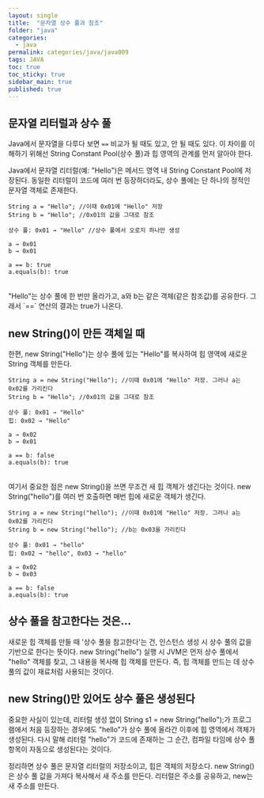 ```yaml
---
layout: single
title:  "문자열 상수 풀과 참조"
folder: "java"
categories:
  - java
permalink: categories/java/java009
tags: JAVA
toc: true
toc_sticky: true
sidebar_main: true
published: true
---
```


## 문자열 리터럴과 상수 풀
Java에서 문자열을 다루다 보면 `==` 비교가 될 때도 있고, 안 될 때도 있다. 이 차이를 이해하기 위해선 String Constant Pool(상수 풀)과 힙 영역의 관계를 먼저 알아야 한다.

Java에서 문자열 리터럴(예: "Hello")은 메서드 영역 내 String Constant Pool에 저장된다. 동일한 리터럴이 코드에 여러 번 등장하더라도, 상수 풀에는 단 하나의 정적인 문자열 객체로 존재한다.

```
String a = "Hello"; //이때 0x01에 "Hello" 저장
String b = "Hello"; //0x01의 값을 그대로 참조

상수 풀: 0x01 → "Hello" //상수 풀에서 오로지 하나만 생성

a → 0x01
b → 0x01

a == b: true
a.equals(b): true
```

<br>
"Hello"는 상수 풀에 한 번만 올라가고, a와 b는 같은 객체(같은 참조값)를 공유한다. 그래서 `==` 연산의 결과는 true가 나온다.

## new String()이 만든 객체일 때
한편, new String("Hello")는 상수 풀에 있는 "Hello"를 복사하여 힙 영역에 새로운 String 객체를 만든다.

```
String a = new String("Hello"); //이때 0x01에 "Hello" 저장. 그러나 a는 0x02를 가리킨다
String b = "Hello"; //0x01의 값을 그대로 참조

상수 풀: 0x01 → "Hello"
힙: 0x02 → "Hello"

a → 0x02
b → 0x01

a == b: false
a.equals(b): true
```

<br>
여기서 중요한 점은 new String()을 쓰면 무조건 새 힙 객체가 생긴다는 것이다. new String("hello")를 여러 번 호출하면 매번 힙에 새로운 객체가 생긴다.

```
String a = new String("hello"); //이때 0x01에 "Hello" 저장. 그러나 a는 0x02를 가리킨다
String b = new String("hello"); //b는 0x03을 가리킨다

상수 풀: 0x01 → "hello"
힙: 0x02 → "hello", 0x03 → "hello"

a → 0x02
b → 0x03

a == b: false
a.equals(b): true
```

## 상수 풀을 참고한다는 것은...
새로운 힙 객체를 만들 때 \'상수 풀을 참고한다\'는 건, 인스턴스 생성 시 상수 풀의 값을 기반으로 한다는 뜻이다. new String("hello") 실행 시 JVM은 먼저 상수 풀에서 "hello" 객체를 찾고, 그 내용을 복사해 힙 객체를 만든다. 즉, 힙 객체를 만드는 데 상수 풀의 값이 재료처럼 사용되는 것이다.

## new String()만 있어도 상수 풀은 생성된다
중요한 사실이 있는데, 리터럴 생성 없이 String s1 = new String("hello");가 프로그램에서 처음 등장하는 경우에도 "hello"가 상수 풀에 올라간 이후에 힙 영역에서 객체가 생성된다. 다시 말해 리터럴 "hello"가 코드에 존재하는 그 순간, 컴파일 타임에 상수 풀 항목이 자동으로 생성된다는 것이다.

정리하면 상수 풀은 문자열 리터럴의 저장소이고, 힙은 객체의 저장소다. new String()은 상수 풀 값을 가져다 복사해서 새 주소를 만든다. 리터럴은 주소를 공유하고, new는 새 주소를 만든다.